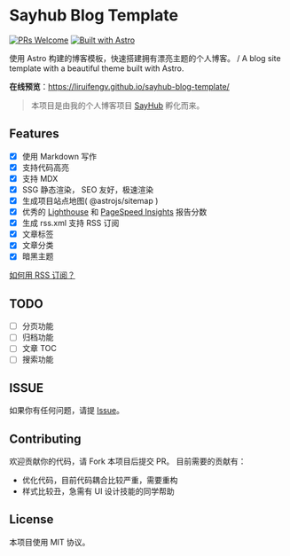 # Sayhub Blog Template

[![PRs Welcome](https://img.shields.io/badge/PRs-welcome-brightgreen.svg)](https://github.com/liruifengv/sayhub-blog-template/pulls)
[![Built with Astro](https://astro.badg.es/v1/built-with-astro/tiny.svg)](https://astro.build)

使用 Astro 构建的博客模板，快速搭建拥有漂亮主题的个人博客。 / A blog site template with a beautiful theme
built with Astro.

**在线预览**：https://liruifengv.github.io/sayhub-blog-template/

> 本项目是由我的个人博客项目 [SayHub](https://github.com/liruifengv/sayhub) 孵化而来。

## Features

- [x] 使用 Markdown 写作
- [x] 支持代码高亮
- [x] 支持 MDX
- [x] SSG 静态渲染， SEO 友好，极速渲染
- [x] 生成项目站点地图( @astrojs/sitemap )
- [x] 优秀的 [Lighthouse](https://web.dev/measure/) 和
      [PageSpeed Insights](https://pagespeed.web.dev/) 报告分数
- [x] 生成 rss.xml 支持 RSS 订阅
- [x] 文章标签
- [x] 文章分类
- [x] 暗黑主题

[如何用 RSS 订阅？](https://zhuanlan.zhihu.com/p/55026716)

## TODO

- [ ] 分页功能
- [ ] 归档功能
- [ ] 文章 TOC
- [ ] 搜索功能

## ISSUE

如果你有任何问题，请提 [Issue](https://github.com/liruifengv/sayhub-blog-template/issues)。

## Contributing

欢迎贡献你的代码，请 Fork 本项目后提交 PR。
目前需要的贡献有：
- 优化代码，目前代码耦合比较严重，需要重构
- 样式比较丑，急需有 UI 设计技能的同学帮助

## License

本项目使用 MIT 协议。
